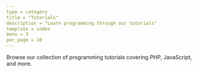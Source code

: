 ```yaml
---
type = category
title = "Tutorials"
description = "Learn programming through our tutorials"
template = index
menu = 3
per_page = 10
---
```


Browse our collection of programming tutorials covering PHP, JavaScript, and more.
